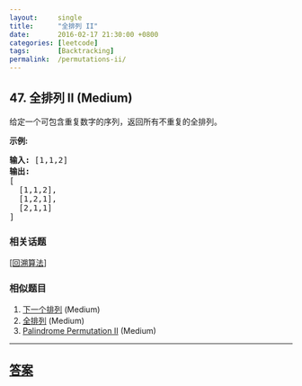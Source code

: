 ```yaml
---
layout:     single
title:      "全排列 II"
date:       2016-02-17 21:30:00 +0800
categories: [leetcode]
tags:       [Backtracking]
permalink:  /permutations-ii/
---
```


## 47. 全排列 II (Medium)

<p>给定一个可包含重复数字的序列，返回所有不重复的全排列。</p>

<p><strong>示例:</strong></p>

<pre><strong>输入:</strong> [1,1,2]
<strong>输出:</strong>
[
  [1,1,2],
  [1,2,1],
  [2,1,1]
]</pre>

### 相关话题
  [[回溯算法](https://github.com/openset/leetcode/tree/master/tag/backtracking/README.md)]

### 相似题目
  1. [下一个排列](/next-permutation) (Medium)
  1. [全排列](/permutations) (Medium)
  1. [Palindrome Permutation II](/palindrome-permutation-ii) (Medium)

---

## [答案](https://github.com/openset/leetcode/tree/master/problems/permutations-ii)
